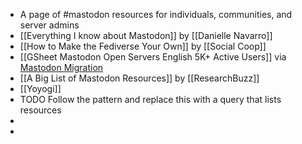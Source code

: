 - A page of #mastodon resources for individuals, communities, and server admins
- [[Everything I know about Mastodon]] by [[Danielle Navarro]]
- [[How to Make the Fediverse Your Own]] by [[Social Coop]]
- [[GSheet Mastodon Open Servers English 5K+ Active Users]] via [Mastodon Migration](https://mastodon.online/@mastodonmigration/109327141271723354)
- [[A Big List of Mastodon Resources]] by [[ResearchBuzz]]
- [[Yoyogi]]
- TODO Follow the pattern and replace this with a query that lists resources
-
-
